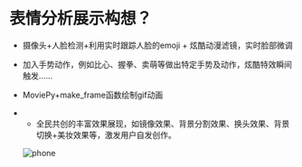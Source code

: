# 表情分析展示构想？

* 摄像头+人脸检测+利用实时跟踪人脸的emoji + 炫酷动漫滤镜，实时脸部微调

* 加入手势动作，例如比心、握拳、卖萌等做出特定手势及动作，炫酷特效瞬间触发......

* MoviePy+make_frame函数绘制gif动画

* * 全民共创的丰富效果展现，如镜像效果、背景分割效果、换头效果、背景切换+美妆效果等，激发用户自发创作。

   ![phone](/Users/wensling/Documents/丰富效果)
